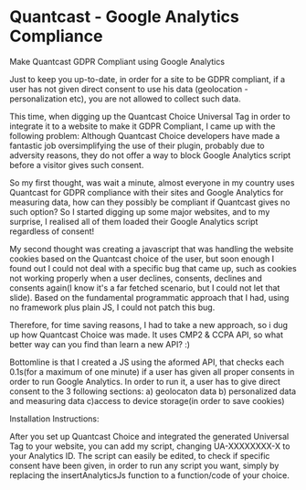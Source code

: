 # Quantcast - Google Analytics Compliance
 Make Quantcast GDPR Compliant using Google Analytics
 
  Just to keep you up-to-date, in order for a site to be GDPR compliant, if a user has not given direct consent to use his data (geolocation - personalization etc),
 you are not allowed to collect such data. 
 
 This time, when digging up the Quantcast Choice Universal Tag in order to integrate it to a website to make it GDPR Compliant,
 I came up with the following problem:
 Although Quantcast Choice developers have made a fantastic job oversimplifying the use of their plugin,
 probably due to adversity reasons, they do not offer a way to block Google Analytics script before a visitor gives such consent.
  
 So my first thought, was wait a minute, almost everyone in my country uses Quantcast for GDPR compliance with their sites and Google Analytics for measuring data, how can they possibly be compliant if Quantcast gives no such option? So I started digging up some major websites, and to my surprise, I realised all of them loaded their Google Analytics script regardless of consent! 
 
 My second thought was creating a javascript that was handling the website cookies based on the Quantcast choice of the user, but soon enough I found out I could not deal with a specific bug that came up, such as cookies not working properly when a user declines, consents, declines and consents again(I know it's a far fetched scenario, but I could not let that slide). Based on the fundamental programmatic approach that I had, using no framework plus plain JS, I could not patch this bug. 

Therefore, for time saving reasons, I had to take a new approach, so i dug up how Quantcast Choice was made.
It uses CMP2 & CCPA API, so what better way can you find than learn a new API? :)
 
  Bottomline is that I created a JS using the aformed API, that checks each 0.1s(for a maximum of one minute) if a user has given all proper consents in order to run Google Analytics.
In order to run it, a user has to give direct consent to the 3 following sections: a) geolocaton data b) personalized data and measuring data c)access to device storage(in order to save cookies)

Installation Instructions:

After you set up Quantcast Choice and integrated the generated Universal Tag to your website, you can add my script, changing UA-XXXXXXXX-X to your Analytics ID.
The script can easily be edited, to check if specific consent have been given, in order to run any script you want, simply by replacing the insertAnalyticsJs function to a function/code of your choice.